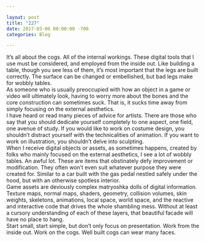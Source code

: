 ```yaml
---

layout: post  
title: "227"  
date: 2017-03-06 00:00:00 -700  
categories: Blog

---
```


It’s all about the cogs. All of the internal workings. These digital tools that I use must be considered, and employed from the inside out. Like building a table, though you see less of them, it’s most important that the legs are built correctly. The surface can be changed or embellished, but bad legs make for wobbly tables.   
As someone who is usually preoccupied with how an object in a game or video will ultimately look, having to worry more about the bones and the core construction can sometimes suck. That is, it sucks time away from simply focusing on the external aesthetics.  
I have heard or read many pieces of advice for artists. There are those who say that you should dedicate yourself completely to one aspect, one field, one avenue of study. If you would like to work on costume design, you shouldn’t distract yourself with the technicalities of animation. If you want to work on illustration, you shouldn’t delve into sculpting.   
When I receive digital objects or assets, as sometimes happens, created by folks who mainly focused on the external aesthetics, I see a lot of wobbly tables. An awful lot. These are items that obstinately defy improvement or modification. They often won’t even suit whatever purpose they were created for. Similar to a car built with the gas pedal nestled safely under the hood, but with an otherwise spotless interior.  
Game assets are deviously complex matryoshka dolls of digital information. Texture maps, normal maps, shaders, geometry, collision volumes, skin weights, skeletons, animations, local space, world space, and the reactive and interactive code that drives the whole shambling mess. Without at least a cursory understanding of each of these layers, that beautiful facade will have no place to hang.   
Start small, start simple, but don’t only focus on presentation. Work from the inside out. Work on the cogs. Well built cogs can wear many faces.   
  
​